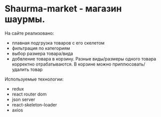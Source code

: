 # Shaurma-market - магазин шаурмы.

На сайте реализовано:

- плавная подгрузка товаров с его скелетом
- фильтрация по категориям
- выбор размера товара/вида
- добвление товара в корзину. Разные виды/размеры одного товара корректно отрабатываются. В корзине можно приплюсовать/удалить товар

Используемые технологии:

- redux
- react router dom
- json server
- react-skeleton-loader
- axios

